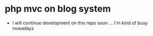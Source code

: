 # php mvc on blog system
* I will continue development on this repo soon ... I'm kind of busy nowadays
